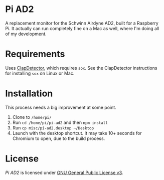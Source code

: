 # Pi AD2
A replacement monitor for the Schwinn Airdyne AD2, built for a Raspberry Pi. It actually can run completely fine on a Mac as well, where I'm doing all of my development.

# Requirements
Uses [ClapDetector](https://github.com/tom-s/clap-detector), which requires `sox`. See the ClapDetector instructions for installing `sox` on Linux or Mac.

# Installation
This process needs a big improvement at some point.

1. Clone to `/home/pi/`
1. Run `cd /home/pi/pi-ad2` and then `npm install`
1. Run `cp misc/pi-ad2.desktop ~/Desktop`
1. Launch with the desktop shortcut. It may take 10+ seconds for Chromium to open, due to the build process.

# License
*Pi AD2* is licensed under [GNU General Public License v3](./LICENSE.md).
